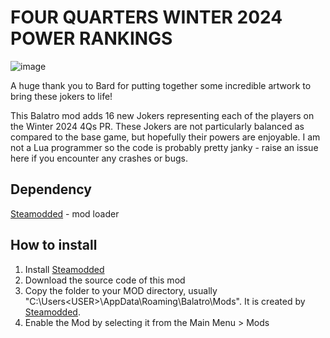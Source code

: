 # FOUR QUARTERS WINTER 2024 POWER RANKINGS

![image](https://github.com/user-attachments/assets/23df4524-25c8-4d43-a21c-b0bab88bf062)


A huge thank you to Bard for putting together some incredible artwork to bring these jokers to life! 

This Balatro mod adds 16 new Jokers representing each of the players on the Winter 2024 4Qs PR. These Jokers are not particularly balanced as compared to the base game, but hopefully their powers are enjoyable. I am not a Lua programmer so the code is probably pretty janky  - raise an issue here if you encounter any crashes or bugs. 

## Dependency
[Steamodded](https://github.com/Steamopollys/Steamodded) - mod loader
## How to install
1. Install [Steamodded](https://github.com/Steamopollys/Steamodded)
1. Download the source code of this mod
3. Copy the folder to your MOD directory, usually "C:\Users\<USER>\AppData\Roaming\Balatro\Mods". It is created by [Steamodded](https://github.com/Steamopollys/Steamodded).
4. Enable the Mod by selecting it from the Main Menu > Mods
